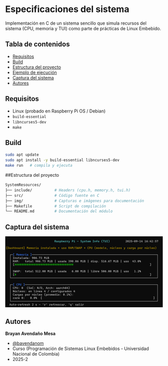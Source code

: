 # Especificaciones del sistema
Implementación en C de un sistema sencillo que simula recursos del sistema (CPU, memoria y TUI) como parte de prácticas de Linux Embebido.

## Tabla de contenidos
- [Requisitos](#requisitos)
- [Build](#build)
- [Estructura del proyecto](#estructura-del-proyecto)
- [Ejemplo de ejecución](#ejemplo-de-ejecución)
- [Captura del sistema](#captura-del-sistema)
- [Autores](#autores)


## Requisitos
- Linux (probado en Raspberry Pi OS / Debian)
- `build-essential`
- `libncurses5-dev`
- `make`

## Build
```bash
sudo apt update
sudo apt install -y build-essential libncurses5-dev
make run   # compila y ejecuta
```

##Estructura del proyecto

```bash
SystemResources/
├── include/          # Headers (cpu.h, memory.h, tui.h)
├── src/              # Código fuente en C
├── img/              # Capturas e imágenes para documentación
├── Makefile          # Script de compilación
└── README.md         # Documentación del módulo
```

## Captura del sistema

![Captura del sistema](img/CapturaSistema.png)


## Autores

**Brayan Avendaño Mesa**
- [@bavendanom](https://www.github.com/bavendanom)
- Curso (Programación de Sistemas Linux Embebidos - Universidad Nacional de Colombia)
- 2025-2
